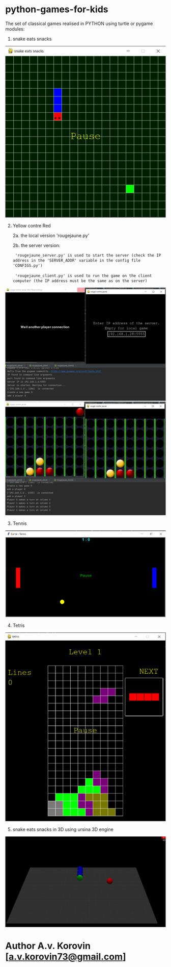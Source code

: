 # python-games-for-kids

The set of classical games realised in PYTHON using turtle or pygame modules:
1. snake eats snacks

![alt text](https://github.com/Darkhyp/python-games-for-kids/blob/master/snake.png?raw=true)

2. Yellow contre Red

    2a. the local version 'rougejaune.py'
    
    2b. the server version:
    
        'rougejaune_server.py' is used to start the server (check the IP address in the 'SERVER_ADDR' variable in the config file 'CONFIGS.py')
        
        'rougejaune_client.py' is used to run the game on the client computer (the IP address must be the same as on the server)

![alt text](https://github.com/Darkhyp/python-games-for-kids/blob/master/rougejaune_server1.png?raw=true)
![alt text](https://github.com/Darkhyp/python-games-for-kids/blob/master/rougejaune_server2.PNG?raw=true)
        
3. Tennis

![alt text](https://github.com/Darkhyp/python-games-for-kids/blob/master/tennis.png?raw=true)

4. Tetris

![alt text](https://github.com/Darkhyp/python-games-for-kids/blob/master/tetris.png?raw=true)


5. snake eats snacks in 3D using ursina 3D engine

![alt text](https://github.com/Darkhyp/python-games-for-kids/blob/master/snake3D.png?raw=true)


# Author A.v. Korovin [a.v.korovin73@gmail.com]
